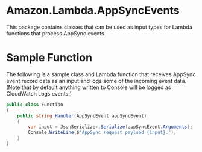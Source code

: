 # Amazon.Lambda.AppSyncEvents

This package contains classes that can be used as input types for Lambda functions that process AppSync events.

# Sample Function

The following is a sample class and Lambda function that receives AppSync event record data as an input and logs some of the incoming event data. (Note that by default anything written to Console will be logged as CloudWatch Logs events.)

```csharp
public class Function
{
    public string Handler(AppSyncEvent appSyncEvent)
    {
        var input = JsonSerializer.Serialize(appSyncEvent.Arguments);
        Console.WriteLine($"AppSync request payload {input}.");
    }
}
```
